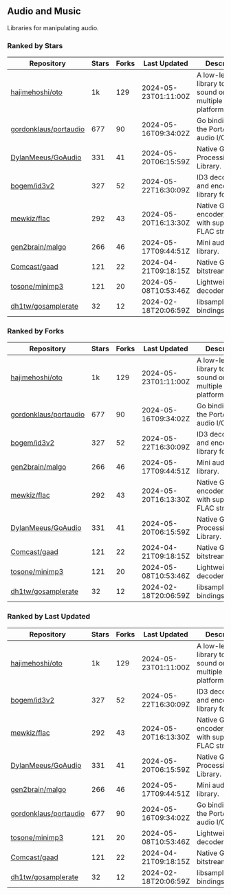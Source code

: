 ## Audio and Music

Libraries for manipulating audio.

### Ranked by Stars

| Repository | Stars | Forks | Last Updated | Description | 
|------------|-------|-------|--------------|-------------|
| [hajimehoshi/oto](https://github.com/hajimehoshi/oto) | 1k | 129 | 2024-05-23T01:11:00Z |  A low-level library to play sound on multiple platforms. |
| [gordonklaus/portaudio](https://github.com/gordonklaus/portaudio) | 677 | 90 | 2024-05-16T09:34:02Z |  Go bindings for the PortAudio audio I/O library. |
| [DylanMeeus/GoAudio](https://github.com/DylanMeeus/GoAudio) | 331 | 41 | 2024-05-20T06:15:59Z |  Native Go Audio Processing Library. |
| [bogem/id3v2](https://github.com/bogem/id3v2) | 327 | 52 | 2024-05-22T16:30:09Z |  ID3 decoding and encoding library for Go. |
| [mewkiz/flac](https://github.com/mewkiz/flac) | 292 | 43 | 2024-05-20T16:13:30Z |  Native Go FLAC encoder/decoder with support for FLAC streams. |
| [gen2brain/malgo](https://github.com/gen2brain/malgo) | 266 | 46 | 2024-05-17T09:44:51Z |  Mini audio library. |
| [Comcast/gaad](https://github.com/Comcast/gaad) | 121 | 22 | 2024-04-21T09:18:15Z |  Native Go AAC bitstream parser. |
| [tosone/minimp3](https://github.com/tosone/minimp3) | 121 | 20 | 2024-05-08T10:53:46Z |  Lightweight MP3 decoder library. |
| [dh1tw/gosamplerate](https://github.com/dh1tw/gosamplerate) | 32 | 12 | 2024-02-18T20:06:59Z |  libsamplerate bindings for go. |

### Ranked by Forks

| Repository | Stars | Forks | Last Updated | Description | 
|------------|-------|-------|--------------|-------------|
| [hajimehoshi/oto](https://github.com/hajimehoshi/oto) | 1k | 129 | 2024-05-23T01:11:00Z |  A low-level library to play sound on multiple platforms. |
| [gordonklaus/portaudio](https://github.com/gordonklaus/portaudio) | 677 | 90 | 2024-05-16T09:34:02Z |  Go bindings for the PortAudio audio I/O library. |
| [bogem/id3v2](https://github.com/bogem/id3v2) | 327 | 52 | 2024-05-22T16:30:09Z |  ID3 decoding and encoding library for Go. |
| [gen2brain/malgo](https://github.com/gen2brain/malgo) | 266 | 46 | 2024-05-17T09:44:51Z |  Mini audio library. |
| [mewkiz/flac](https://github.com/mewkiz/flac) | 292 | 43 | 2024-05-20T16:13:30Z |  Native Go FLAC encoder/decoder with support for FLAC streams. |
| [DylanMeeus/GoAudio](https://github.com/DylanMeeus/GoAudio) | 331 | 41 | 2024-05-20T06:15:59Z |  Native Go Audio Processing Library. |
| [Comcast/gaad](https://github.com/Comcast/gaad) | 121 | 22 | 2024-04-21T09:18:15Z |  Native Go AAC bitstream parser. |
| [tosone/minimp3](https://github.com/tosone/minimp3) | 121 | 20 | 2024-05-08T10:53:46Z |  Lightweight MP3 decoder library. |
| [dh1tw/gosamplerate](https://github.com/dh1tw/gosamplerate) | 32 | 12 | 2024-02-18T20:06:59Z |  libsamplerate bindings for go. |

### Ranked by Last Updated

| Repository | Stars | Forks | Last Updated | Description | 
|------------|-------|-------|--------------|-------------|
| [hajimehoshi/oto](https://github.com/hajimehoshi/oto) | 1k | 129 | 2024-05-23T01:11:00Z |  A low-level library to play sound on multiple platforms. |
| [bogem/id3v2](https://github.com/bogem/id3v2) | 327 | 52 | 2024-05-22T16:30:09Z |  ID3 decoding and encoding library for Go. |
| [mewkiz/flac](https://github.com/mewkiz/flac) | 292 | 43 | 2024-05-20T16:13:30Z |  Native Go FLAC encoder/decoder with support for FLAC streams. |
| [DylanMeeus/GoAudio](https://github.com/DylanMeeus/GoAudio) | 331 | 41 | 2024-05-20T06:15:59Z |  Native Go Audio Processing Library. |
| [gen2brain/malgo](https://github.com/gen2brain/malgo) | 266 | 46 | 2024-05-17T09:44:51Z |  Mini audio library. |
| [gordonklaus/portaudio](https://github.com/gordonklaus/portaudio) | 677 | 90 | 2024-05-16T09:34:02Z |  Go bindings for the PortAudio audio I/O library. |
| [tosone/minimp3](https://github.com/tosone/minimp3) | 121 | 20 | 2024-05-08T10:53:46Z |  Lightweight MP3 decoder library. |
| [Comcast/gaad](https://github.com/Comcast/gaad) | 121 | 22 | 2024-04-21T09:18:15Z |  Native Go AAC bitstream parser. |
| [dh1tw/gosamplerate](https://github.com/dh1tw/gosamplerate) | 32 | 12 | 2024-02-18T20:06:59Z |  libsamplerate bindings for go. |

